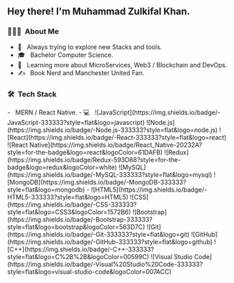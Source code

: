 <h2> Hey there! I'm Muhammad Zulkifal Khan.</h2>

<h3> 👨🏻‍💻 &nbsp;About Me </h3>

- 🤔 &nbsp; Always trying to explore new Stacks and tools.
- 🎓 &nbsp; Bachelor Computer Science.
- 🌱 &nbsp; Learning more about MicroServices, Web3 / Blockchain and DevOps.
- ✍️ &nbsp; Book Nerd and Manchester United Fan.

<h3> 🛠 &nbsp;Tech Stack</h3>
-  &nbsp; MERN / React Native.
- 💻 &nbsp;
  ![JavaScript](https://img.shields.io/badge/-JavaScript-333333?style=flat&logo=javascript)
  ![Node.js](https://img.shields.io/badge/-Node.js-333333?style=flat&logo=node.js)
  ![React](https://img.shields.io/badge/-React-333333?style=flat&logo=react)
  ![React Native](https://img.shields.io/badge/React_Native-20232A?style=for-the-badge&logo=react&logoColor=61DAFB)
  ![Redux](https://img.shields.io/badge/Redux-593D88?style=for-the-badge&logo=redux&logoColor=white)
  ![MySQL](https://img.shields.io/badge/-MySQL-333333?style=flat&logo=mysql)
  ![MongoDB](https://img.shields.io/badge/-MongoDB-333333?style=flat&logo=mongodb)
-  ![HTML5](https://img.shields.io/badge/-HTML5-333333?style=flat&logo=HTML5)
  ![CSS](https://img.shields.io/badge/-CSS-333333?style=flat&logo=CSS3&logoColor=1572B6)
  ![Bootstrap](https://img.shields.io/badge/-Bootstrap-333333?style=flat&logo=bootstrap&logoColor=563D7C)
  ![Git](https://img.shields.io/badge/-Git-333333?style=flat&logo=git)
  ![GitHub](https://img.shields.io/badge/-GitHub-333333?style=flat&logo=github)
  ![C++](https://img.shields.io/badge/-C++-333333?style=flat&logo=C%2B%2B&logoColor=00599C)
  ![Visual Studio Code](https://img.shields.io/badge/-Visual%20Studio%20Code-333333?style=flat&logo=visual-studio-code&logoColor=007ACC)


